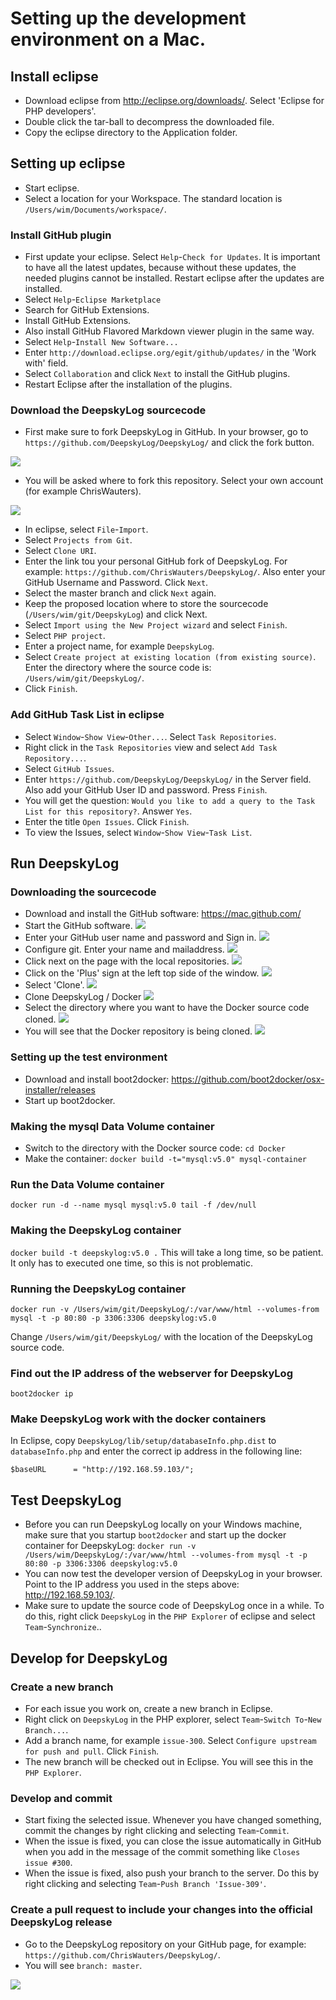 # Setting up the development environment on a Mac.

## Install eclipse

+ Download eclipse from [](http:/eclipse.org/downloads/) http://eclipse.org/downloads/. Select 'Eclipse for PHP developers'.
+ Double click the tar-ball to decompress the downloaded file.
+ Copy the eclipse directory to the Application folder.

## Setting up eclipse

+ Start eclipse.
+ Select a location for your Workspace. The standard location is `/Users/wim/Documents/workspace/`.

### Install GitHub plugin
+ First update your eclipse. Select `Help`-`Check for Updates`. It is important to have all the latest updates, because without these updates, the needed plugins cannot be installed. Restart eclipse after the updates are installed.
+ Select `Help`-`Eclipse Marketplace`
+ Search for GitHub Extensions.
+ Install GitHub Extensions.
+ Also install GitHub Flavored Markdown viewer plugin in the same way.
+ Select `Help`-`Install New Software...`
+ Enter `http://download.eclipse.org/egit/github/updates/` in the 'Work with' field.
+ Select `Collaboration` and click `Next` to install the GitHub plugins.
+ Restart Eclipse after the installation of the plugins.

### Download the DeepskyLog sourcecode
+ First make sure to fork DeepskyLog in GitHub. In your browser, go to `https://github.com/DeepskyLog/DeepskyLog/` and click the fork button.

![](fork1.png) 

+ You will be asked where to fork this repository. Select your own account (for example ChrisWauters).

![](fork2.png) 

+ In eclipse, select `File`-`Import`.
+ Select `Projects from Git`.
+ Select `Clone URI`.
+ Enter the link tou your personal GitHub fork of DeepskyLog. For example: `https://github.com/ChrisWauters/DeepskyLog/`. Also enter your GitHub Username and Password. Click `Next`. 
+ Select the master branch and click `Next` again.
+ Keep the proposed location where to store the sourcecode (`/Users/wim/git/DeepskyLog`) and click Next.
+ Select `Import using the New Project wizard` and select `Finish`.
+ Select `PHP project`.
+ Enter a project name, for example `DeepskyLog`.
+ Select `Create project at existing location (from existing source)`. Enter the directory where the source code is: `/Users/wim/git/DeepskyLog/`.
+ Click `Finish`.


### Add GitHub Task List in eclipse
+ Select `Window`-`Show View`-`Other...`. Select `Task Repositories`.
+ Right click in the `Task Repositories` view and select `Add Task Repository...`.
+ Select `GitHub Issues`.
+ Enter `https://github.com/DeepskyLog/DeepskyLog/` in the Server field. Also add your GitHub User ID and password. Press `Finish`.
+ You will get the question: `Would you like to add a query to the Task List for this repository?`. Answer `Yes`.
+ Enter the title `Open Issues`. Click `Finish`.
+ To view the Issues, select `Window`-`Show View`-`Task List`.

## Run DeepskyLog

### Downloading the sourcecode

+ Download and install the GitHub software: https://mac.github.com/
+ Start the GitHub software.
![](GitHubMac1.png)
+ Enter your GitHub user name and password and Sign in.
![](GitHubMac2.png)
+ Configure git. Enter your name and mailaddress.
![](GitHubMac3.png)
+ Click next on the page with the local repositories.
![](GitHubMac4.png)
+ Click on the 'Plus' sign at the left top side of the window.
![](GitHubMac5.png)
+ Select 'Clone'.
![](GitHubMac6.png)
+ Clone DeepskyLog / Docker
![](GitHubMac7.png)
+ Select the directory where you want to have the Docker source code cloned.
![](GitHubMac8.png)
+ You will see that the Docker repository is being cloned.
![](GitHubMac9.png)

### Setting up the test environment

+ Download and install boot2docker: https://github.com/boot2docker/osx-installer/releases
+ Start up boot2docker.

### Making the mysql Data Volume container
+ Switch to the directory with the Docker source code:
`cd Docker`
+ Make the container:
`docker build -t="mysql:v5.0" mysql-container`

### Run the Data Volume container
`docker run -d --name mysql mysql:v5.0 tail -f /dev/null`

### Making the DeepskyLog container
`docker build -t deepskylog:v5.0 .`
This will take a long time, so be patient. It only has to executed one time, so this is not problematic.

### Running the DeepskyLog container
`docker run -v /Users/wim/git/DeepskyLog/:/var/www/html --volumes-from mysql -t -p 80:80 -p 3306:3306 deepskylog:v5.0`

Change `/Users/wim/git/DeepskyLog/` with the location of the DeepskyLog source code. 

### Find out the IP address of the webserver for DeepskyLog
`boot2docker ip`

### Make DeepskyLog work with the docker containers

In Eclipse, copy `DeepskyLog/lib/setup/databaseInfo.php.dist` to `databaseInfo.php` and enter the correct ip address in the following line:

`$baseURL      = "http://192.168.59.103/";`

## Test DeepskyLog

+ Before you can run DeepskyLog locally on your Windows machine, make sure that you startup `boot2docker` and start up the docker container for DeepskyLog: 
`docker run -v /Users/wim/DeepskyLog/:/var/www/html --volumes-from mysql -t -p 80:80 -p 3306:3306 deepskylog:v5.0`
+ You can now test the developer version of DeepskyLog in your browser. Point to the IP address you used in the steps above: http://192.168.59.103/.
+ Make sure to update the source code of DeepskyLog once in a while. To do this, right click `DeepskyLog` in the `PHP Explorer` of eclipse and select `Team`-`Synchronize`..

## Develop for DeepskyLog

### Create a new branch

+ For each issue you work on, create a new branch in Eclipse.
+ Right click on `DeepskyLog` in the PHP explorer, select `Team`-`Switch To`-`New Branch...`.
+ Add a branch name, for example `issue-300`. Select `Configure upstream for push and pull`. Click `Finish`.
+ The new branch will be checked out in Eclipse. You will see this in the `PHP Explorer`.

### Develop and commit

+ Start fixing the selected issue. Whenever you have changed something, commit the changes by right clicking and selecting `Team`-`Commit`.
+ When the issue is fixed, you can close the issue automatically in GitHub when you add in the message of the commit something like `Closes issue #300`.
+ When the issue is fixed, also push your branch to the server. Do this by right clicking  and selecting `Team`-`Push Branch 'Issue-309'`.

### Create a pull request to include your changes into the official DeepskyLog release

+ Go to the DeepskyLog repository on your GitHub page, for example: `https://github.com/ChrisWauters/DeepskyLog/`. 
+ You will see `branch: master`.

![](pullrequest1.png)
